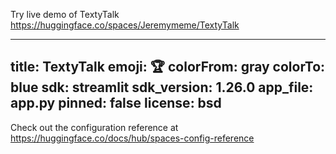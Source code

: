 Try live demo of TextyTalk https://huggingface.co/spaces/Jeremymeme/TextyTalk


---
title: TextyTalk
emoji: 🏆
colorFrom: gray
colorTo: blue
sdk: streamlit
sdk_version: 1.26.0
app_file: app.py
pinned: false
license: bsd
---

Check out the configuration reference at https://huggingface.co/docs/hub/spaces-config-reference
